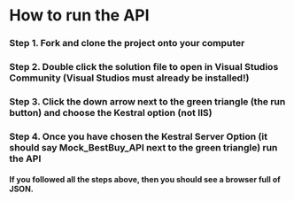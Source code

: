 # How to run the API

### Step 1. Fork and clone the project onto your computer
### Step 2. Double click the solution file to open in Visual Studios Community (Visual Studios must already be installed!)
### Step 3. Click the down arrow next to the green triangle (the run button) and choose the Kestral option (not IIS)
### Step 4. Once you have chosen the Kestral Server Option (it should say Mock_BestBuy_API next to the green triangle) run the API

#### If you followed all the steps above, then you should see a browser full of JSON. 
